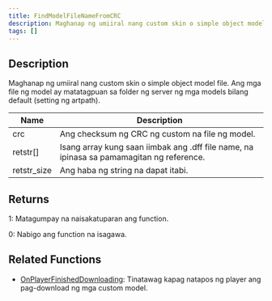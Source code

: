```yaml
---
title: FindModelFileNameFromCRC
description: Maghanap ng umiiral nang custom skin o simple object model file.
tags: []
---
```


<VersionWarn version='SA-MP 0.3.DL R1' />

## Description

Maghanap ng umiiral nang custom skin o simple object model file. Ang mga file ng model ay matatagpuan sa folder ng server ng mga models bilang default (setting ng artpath).

| Name        | Description                                                           |
| ----------- | --------------------------------------------------------------------- |
| crc         | Ang checksum ng CRC ng custom na file ng model.                       |
| retstr[]    | Isang array kung saan iimbak ang .dff file name, na ipinasa sa pamamagitan ng reference. |
| retstr_size | Ang haba ng string na dapat itabi.                                    |

## Returns

1: Matagumpay na naisakatuparan ang function.

0: Nabigo ang function na isagawa.

## Related Functions

- [OnPlayerFinishedDownloading](../callbacks/OnPlayerFinishedDownloading): Tinatawag kapag natapos ng player ang pag-download ng mga custom model.